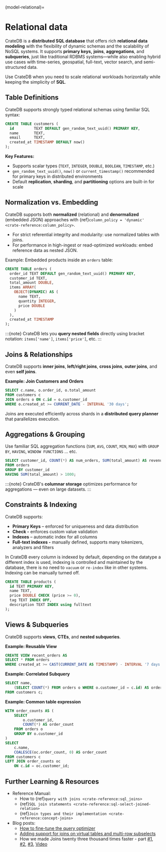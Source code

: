 (model-relational)=
# Relational data

CrateDB is a **distributed SQL database** that offers rich **relational data
modeling** with the flexibility of dynamic schemas and the scalability of NoSQL
systems. It supports **primary keys,** **joins**, **aggregations**, and
**subqueries**, just like traditional RDBMS systems—while also enabling hybrid
use cases with time-series, geospatial, full-text, vector search, and
semi-structured data.

Use CrateDB when you need to scale relational workloads horizontally while
keeping the simplicity of **SQL**.

## Table Definitions

CrateDB supports strongly typed relational schemas using familiar SQL syntax:

```sql
CREATE TABLE customers (
  id         TEXT DEFAULT gen_random_text_uuid() PRIMARY KEY,
  name       TEXT,
  email      TEXT,
  created_at TIMESTAMP DEFAULT now()
);
```

**Key Features:**

* Supports scalar types (`TEXT`, `INTEGER`, `DOUBLE`, `BOOLEAN`, `TIMESTAMP`,
etc.)
* `gen_random_text_uuid()`, `now()` or `current_timestamp()` recommended for
primary keys in distributed environments
* Default **replication**, **sharding**, and **partitioning** options are
built-in for scale


## Normalization vs. Embedding

CrateDB supports both **normalized** (relational) and **denormalized** (embedded
JSON) approaches with {ref}`column_policy = 'dynamic' <crate-reference:column_policy>`.

* For strict referential integrity and modularity: use normalized tables with
  joins.
* For performance in high-ingest or read-optimized workloads: embed reference
  data as nested JSON.

Example: Embedded products inside an `orders` table:

```sql
CREATE TABLE orders (
  order_id TEXT DEFAULT gen_random_text_uuid() PRIMARY KEY,
  customer_id TEXT,
  total_amount DOUBLE,
  items ARRAY(
    OBJECT(DYNAMIC) AS (
      name TEXT,
      quantity INTEGER,
      price DOUBLE
    )
  ),
  created_at TIMESTAMP
);
```

:::{note}
CrateDB lets you **query nested fields** directly using bracket
notation: `items['name']`, `items['price']`, etc.
:::

## Joins & Relationships

CrateDB supports **inner joins**, **left/right joins**, **cross joins**, **outer
joins**, and even **self joins**.

**Example: Join Customers and Orders**

```sql
SELECT c.name, o.order_id, o.total_amount
FROM customers c
JOIN orders o ON c.id = o.customer_id
WHERE o.created_at >= CURRENT_DATE - INTERVAL '30 days';
```

Joins are executed efficiently across shards in a **distributed query planner**
that parallelizes execution.

## Aggregations & Grouping

Use familiar SQL aggregation functions (`SUM`, `AVG`, `COUNT`, `MIN`, `MAX`)
with `GROUP BY`, `HAVING`, `WINDOW FUNCTIONS` ... etc.

```sql
SELECT customer_id, COUNT(*) AS num_orders, SUM(total_amount) AS revenue
FROM orders
GROUP BY customer_id
HAVING SUM(total_amount) > 1000;
```

:::{note}
CrateDB's **columnar storage** optimizes performance for
aggregations — even on large datasets.
:::

## Constraints & Indexing

CrateDB supports:

* **Primary Keys** – enforced for uniqueness and data distribution
* **Check -** enforces custom value validation
* **Indexes** – automatic index for all columns
* **Full-text indexes -** manually defined, supports many tokenizers, analyzers
  and filters

In CrateDB every column is indexed by default, depending on the datatype a
different index is used, indexing is controlled and maintained by the database,
there is no need to `vacuum` or `re-index` like in other systems. Indexing can
be manually turned off.

```sql
CREATE TABLE products (
  id TEXT PRIMARY KEY,
  name TEXT,
  price DOUBLE CHECK (price >= 0),
  tag TEXT INDEX OFF,
  description TEXT INDEX using fulltext
);
```

## Views & Subqueries

CrateDB supports **views**, **CTEs**, and **nested subqueries**.

**Example: Reusable View**

```sql
CREATE VIEW recent_orders AS
SELECT * FROM orders
WHERE created_at >= CAST(CURRENT_DATE AS TIMESTAMP) - INTERVAL '7 days';
```

**Example: Correlated Subquery**

```sql
SELECT name,
    (SELECT COUNT(*) FROM orders o WHERE o.customer_id = c.id) AS order_count
FROM customers c;
```

**Example: Common table expression**

```sql
WITH order_counts AS (
    SELECT
        o.customer_id,
        COUNT(*) AS order_count
    FROM orders o
    GROUP BY o.customer_id
)
SELECT
    c.name,
    COALESCE(oc.order_count, 0) AS order_count
FROM customers c
LEFT JOIN order_counts oc
    ON c.id = oc.customer_id;
```

## Further Learning & Resources

* Reference Manual:
  * How to {ref}`query with joins <crate-reference:sql_joins>`
  * {ref}`SQL join statements <crate-reference:sql-select-joined-relation>`
  * {ref}`Join types and their implementation <crate-reference:concept-joins>`
* Blog posts:
  * [How to fine-tune the query
    optimizer](https://cratedb.com/blog/join-performance-to-the-rescue)
  * [Adding support for joins on virtual tables and multi-row
    subselects](https://cratedb.com/blog/joins-multi-row-subselects)
  * How we made Joins twenty three thousand times faster - part
    [#1](https://cratedb.com/blog/joins-faster-part-one),
    [#2](https://cratedb.com/blog/lab-notes-how-we-made-joins-23-thousand-times-faster-part-two),
    [#3](https://cratedb.com/blog/lab-notes-how-we-made-joins-23-thousand-times-faster-part-three),
    [Video](https://cratedb.com/resources/videos/distributed-join-algorithms)
